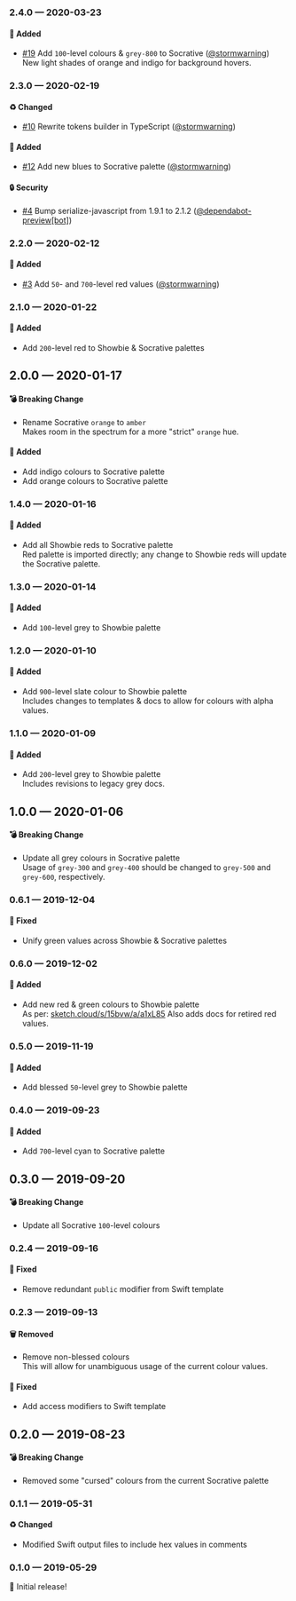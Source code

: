 ### 2.4.0 — 2020-03-23

#### 🎁 Added
* [#19](https://github.com/showbie/backpack/pull/19) Add `100`-level colours & `grey-800` to Socrative ([@stormwarning](https://github.com/stormwarning)) \
  New light shades of orange and indigo for background hovers.

### 2.3.0 — 2020-02-19

#### ♻️ Changed
* [#10](https://github.com/showbie/backpack/pull/10) Rewrite tokens builder in TypeScript ([@stormwarning](https://github.com/stormwarning))

#### 🎁 Added
* [#12](https://github.com/showbie/backpack/pull/12) Add new blues to Socrative palette ([@stormwarning](https://github.com/stormwarning))

#### 🔒 Security
* [#4](https://github.com/showbie/backpack/pull/4) Bump serialize-javascript from 1.9.1 to 2.1.2 ([@dependabot-preview[bot]](https://github.com/apps/dependabot-preview))

### 2.2.0 — 2020-02-12

#### 🎁 Added
* [#3](https://github.com/showbie/backpack/pull/3) Add `50`- and `700`-level red values ([@stormwarning](https://github.com/stormwarning))

### 2.1.0 — 2020-01-22

#### 🎁 Added

- Add `200`-level red to Showbie & Socrative palettes

## 2.0.0 — 2020-01-17

#### 💣 Breaking Change

- Rename Socrative `orange` to `amber` \
  Makes room in the spectrum for a more "strict" `orange` hue.

#### 🎁 Added

- Add indigo colours to Socrative palette
- Add orange colours to Socrative palette

### 1.4.0 — 2020-01-16

#### 🎁 Added

- Add all Showbie reds to Socrative palette \
  Red palette is imported directly; any change to Showbie reds will update the Socrative palette.

### 1.3.0 — 2020-01-14

#### 🎁 Added

- Add `100`-level grey to Showbie palette

### 1.2.0 — 2020-01-10

#### 🎁 Added

- Add `900`-level slate colour to Showbie palette \
  Includes changes to templates & docs to allow for colours with alpha values.

### 1.1.0 — 2020-01-09

#### 🎁 Added

- Add `200`-level grey to Showbie palette \
  Includes revisions to legacy grey docs.

## 1.0.0 — 2020-01-06

#### 💣 Breaking Change

- Update all grey colours in Socrative palette \
  Usage of `grey-300` and `grey-400` should be changed to `grey-500`
and `grey-600`, respectively.

### 0.6.1 — 2019-12-04

#### 🐛 Fixed

- Unify green values across Showbie & Socrative palettes

### 0.6.0 — 2019-12-02

#### 🎁 Added

- Add new red & green colours to Showbie palette \
  As per: [sketch.cloud/s/15bvw/a/a1xL85](https://sketch.cloud/s/15bvw/a/a1xL85) Also adds docs for retired red values.

### 0.5.0 — 2019-11-19

#### 🎁 Added

- Add blessed `50`-level grey to Showbie palette

### 0.4.0 — 2019-09-23

#### 🎁 Added

- Add `700`-level cyan to Socrative palette

## 0.3.0 — 2019-09-20

#### 💣 Breaking Change

- Update all Socrative `100`-level colours

### 0.2.4 — 2019-09-16

#### 🐛 Fixed

- Remove redundant `public` modifier from Swift template

### 0.2.3 — 2019-09-13

#### 🗑️ Removed

- Remove non-blessed colours \
  This will allow for unambiguous usage of the current colour values.

#### 🐛 Fixed

- Add access modifiers to Swift template

## 0.2.0 — 2019-08-23

#### 💣 Breaking Change

- Removed some "cursed" colours from the current Socrative palette

### 0.1.1 — 2019-05-31

#### ♻️ Changed

- Modified Swift output files to include hex values in comments

### 0.1.0 — 2019-05-29

🎉 Initial release!
